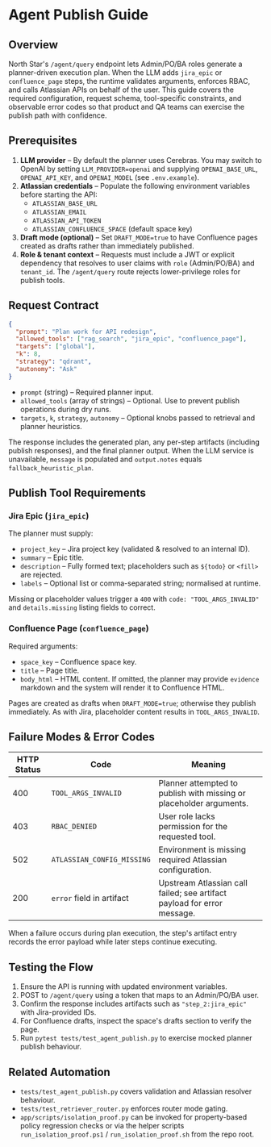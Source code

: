 # Agent Publish Guide

## Overview

North Star's `/agent/query` endpoint lets Admin/PO/BA roles generate a planner-driven execution plan. When the LLM adds `jira_epic` or `confluence_page` steps, the runtime validates arguments, enforces RBAC, and calls Atlassian APIs on behalf of the user. This guide covers the required configuration, request schema, tool-specific constraints, and observable error codes so that product and QA teams can exercise the publish path with confidence.

## Prerequisites

1. **LLM provider** – By default the planner uses Cerebras. You may switch to OpenAI by setting `LLM_PROVIDER=openai` and supplying `OPENAI_BASE_URL`, `OPENAI_API_KEY`, and `OPENAI_MODEL` (see `.env.example`).
2. **Atlassian credentials** – Populate the following environment variables before starting the API:
   - `ATLASSIAN_BASE_URL`
   - `ATLASSIAN_EMAIL`
   - `ATLASSIAN_API_TOKEN`
   - `ATLASSIAN_CONFLUENCE_SPACE` (default space key)
3. **Draft mode (optional)** – Set `DRAFT_MODE=true` to have Confluence pages created as drafts rather than immediately published.
4. **Role & tenant context** – Requests must include a JWT or explicit dependency that resolves to user claims with `role` (Admin/PO/BA) and `tenant_id`. The `/agent/query` route rejects lower-privilege roles for publish tools.

## Request Contract

```json
{
  "prompt": "Plan work for API redesign",
  "allowed_tools": ["rag_search", "jira_epic", "confluence_page"],
  "targets": ["global"],
  "k": 8,
  "strategy": "qdrant",
  "autonomy": "Ask"
}
```

- `prompt` (string) – Required planner input.
- `allowed_tools` (array of strings) – Optional. Use to prevent publish operations during dry runs.
- `targets`, `k`, `strategy`, `autonomy` – Optional knobs passed to retrieval and planner heuristics.

The response includes the generated plan, any per-step artifacts (including publish responses), and the final planner output. When the LLM service is unavailable, `message` is populated and `output.notes` equals `fallback_heuristic_plan`.

## Publish Tool Requirements

### Jira Epic (`jira_epic`)

The planner must supply:

- `project_key` – Jira project key (validated & resolved to an internal ID).
- `summary` – Epic title.
- `description` – Fully formed text; placeholders such as `${todo}` or `<fill>` are rejected.
- `labels` – Optional list or comma-separated string; normalised at runtime.

Missing or placeholder values trigger a `400` with `code: "TOOL_ARGS_INVALID"` and `details.missing` listing fields to correct.

### Confluence Page (`confluence_page`)

Required arguments:

- `space_key` – Confluence space key.
- `title` – Page title.
- `body_html` – HTML content. If omitted, the planner may provide `evidence` markdown and the system will render it to Confluence HTML.

Pages are created as drafts when `DRAFT_MODE=true`; otherwise they publish immediately. As with Jira, placeholder content results in `TOOL_ARGS_INVALID`.

## Failure Modes & Error Codes

| HTTP Status | Code                      | Meaning                                                                 |
|-------------|--------------------------|-------------------------------------------------------------------------|
| 400         | `TOOL_ARGS_INVALID`      | Planner attempted to publish with missing or placeholder arguments.     |
| 403         | `RBAC_DENIED`            | User role lacks permission for the requested tool.                       |
| 502         | `ATLASSIAN_CONFIG_MISSING` | Environment is missing required Atlassian configuration.               |
| 200         | `error` field in artifact | Upstream Atlassian call failed; see artifact payload for error message. |

When a failure occurs during plan execution, the step's artifact entry records the error payload while later steps continue executing.

## Testing the Flow

1. Ensure the API is running with updated environment variables.
2. POST to `/agent/query` using a token that maps to an Admin/PO/BA user.
3. Confirm the response includes artifacts such as `"step_2:jira_epic"` with Jira-provided IDs.
4. For Confluence drafts, inspect the space's drafts section to verify the page.
5. Run `pytest tests/test_agent_publish.py` to exercise mocked planner publish behaviour.

## Related Automation

- `tests/test_agent_publish.py` covers validation and Atlassian resolver behaviour.
- `tests/test_retriever_router.py` enforces router mode gating.
- `app/scripts/isolation_proof.py` can be invoked for property-based policy regression checks or via the helper scripts `run_isolation_proof.ps1` / `run_isolation_proof.sh` from the repo root.
